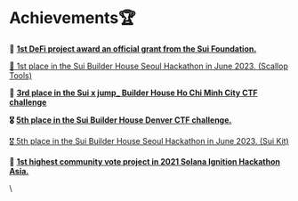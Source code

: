 # Achievements🏆

**🥇** [**1st DeFi project award an official grant from the Sui Foundation.**](https://sui.io/resources-sui/sui-foundation-round-1-awardees/)

[🥇 1st place in the Sui Builder House Seoul Hackathon in June 2023. (Scallop Tools)](https://blog.csdn.net/Sui\_Network/article/details/131092949)

**🥉** [**3rd place in the Sui x jump\_ Builder House Ho Chi Minh City CTF challenge**](https://suictf.movebit.xyz/scoreboard)

**🎖️** [**5th place in the Sui Builder House Denver CTF challenge.**](https://suitf.osec.io/scores)

[🎖️ 5th place in the Sui Builder House Seoul Hackathon in June 2023. (Sui Kit)](https://blog.csdn.net/Sui\_Network/article/details/131092949)

**🥇** [**1st highest community vote project in 2021 Solana Ignition Hackathon Asia.**](https://dorahacks.io/grant/solana-2/top)

\
